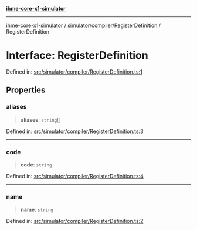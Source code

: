 [**ihme-core-x1-simulator**](../../../../README.md)

***

[ihme-core-x1-simulator](../../../../modules.md) / [simulator/compiler/RegisterDefinition](../README.md) / RegisterDefinition

# Interface: RegisterDefinition

Defined in: [src/simulator/compiler/RegisterDefinition.ts:1](https://github.com/ProgrammIt/CPU-Simulator/blob/96764be0553f95d688bfe5600c9ae9aea8701845/src/simulator/compiler/RegisterDefinition.ts#L1)

## Properties

### aliases

> **aliases**: `string`[]

Defined in: [src/simulator/compiler/RegisterDefinition.ts:3](https://github.com/ProgrammIt/CPU-Simulator/blob/96764be0553f95d688bfe5600c9ae9aea8701845/src/simulator/compiler/RegisterDefinition.ts#L3)

***

### code

> **code**: `string`

Defined in: [src/simulator/compiler/RegisterDefinition.ts:4](https://github.com/ProgrammIt/CPU-Simulator/blob/96764be0553f95d688bfe5600c9ae9aea8701845/src/simulator/compiler/RegisterDefinition.ts#L4)

***

### name

> **name**: `string`

Defined in: [src/simulator/compiler/RegisterDefinition.ts:2](https://github.com/ProgrammIt/CPU-Simulator/blob/96764be0553f95d688bfe5600c9ae9aea8701845/src/simulator/compiler/RegisterDefinition.ts#L2)
